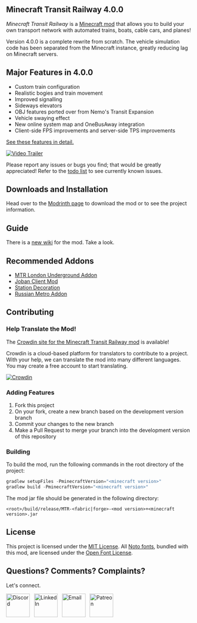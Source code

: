 ## Minecraft Transit Railway 4.0.0

_Minecraft Transit Railway_ is a [Minecraft mod](https://minecraft.wiki/w/Mods) that allows you to build your own transport network with automated trains, boats, cable cars, and planes!

Version 4.0.0 is a complete rewrite from scratch. The vehicle simulation code has been separated from the Minecraft instance, greatly reducing lag on Minecraft servers.

## Major Features in 4.0.0

- Custom train configuration
- Realistic bogies and train movement
- Improved signalling
- Sideways elevators
- OBJ features ported over from Nemo's Transit Expansion
- Vehicle swaying effect
- New online system map and OneBusAway integration
- Client-side FPS improvements and server-side TPS improvements

[See these features in detail.](https://www.youtube.com/playlist?list=PLp0jZgheSlXuQCXu9UynrKuBnq2Ef_TSI)

[![Video Trailer](https://github.com/jonafanho/Minecraft-Transit-Railway/blob/master/images/footer/video-preview.png)](https://www.youtube.com/watch?v=1cZfU7t4cAk)

Please report any issues or bugs you find; that would be greatly appreciated! Refer to the [todo list](https://github.com/jonafanho/Minecraft-Transit-Railway/projects/2) to see currently known issues.

## Downloads and Installation

Head over to the [Modrinth page](https://modrinth.com/mod/minecraft-transit-railway) to download the mod or to see the project information.

## Guide

There is a [new wiki](https://wiki.minecrafttransitrailway.com/start) for the mod. Take a look.

## Recommended Addons

- [MTR London Underground Addon](https://modrinth.com/mod/the-tube)
- [Joban Client Mod](https://modrinth.com/mod/jcm)
- [Station Decoration](https://modrinth.com/mod/station-decoration)
- [Russian Metro Addon](https://modrinth.com/mod/russian-metro-addon)

## Contributing

### Help Translate the Mod!

The [Crowdin site for the Minecraft Transit Railway mod](https://crwd.in/minecraft-transit-railway) is available!

Crowdin is a cloud-based platform for translators to contribute to a project. With your help, we can translate the mod into many different languages. You may create a free account to start translating.

[![Crowdin](https://badges.crowdin.net/minecraft-transit-railway/localized.svg)](https://crowdin.com/project/minecraft-transit-railway)

### Adding Features

1. Fork this project
2. On your fork, create a new branch based on the development version branch
3. Commit your changes to the new branch
4. Make a Pull Request to merge your branch into the development version of this repository

### Building

To build the mod, run the following commands in the root directory of the project:

```gradle
gradlew setupFiles -PminecraftVersion="<minecraft version>"
gradlew build -PminecraftVersion="<minecraft version>"
```

The mod jar file should be generated in the following directory:

```
<root>/build/release/MTR-<fabric|forge>-<mod version>+<minecraft version>.jar
```

## License

This project is licensed under the [MIT License](https://opensource.org/licenses/MIT). All [Noto fonts](http://www.google.com/get/noto/), bundled with this mod, are licensed under the [Open Font License](http://scripts.sil.org/OFL).

## Questions? Comments? Complaints?

Let's connect.

<a href="https://discord.gg/PVZ2nfUaTW" target="_blank"><img src="https://github.com/jonafanho/Minecraft-Transit-Railway/blob/master/images/footer/discord.png" alt="Discord" width=64></a>
&nbsp;
<a href="https://www.linkedin.com/in/jonathanho33" target="_blank"><img src="https://github.com/jonafanho/Minecraft-Transit-Railway/blob/master/images/footer/linked_in.png" alt="LinkedIn" width=64></a>
&nbsp;
<a href="mailto:jonho.minecraft@gmail.com" target="_blank"><img src="https://github.com/jonafanho/Minecraft-Transit-Railway/blob/master/images/footer/email.png" alt="Email" width=64></a>
&nbsp;
<a href="https://www.patreon.com/minecraft_transit_railway" target="_blank"><img src="https://github.com/jonafanho/Minecraft-Transit-Railway/blob/master/images/footer/patreon.png" alt="Patreon" width=64></a>
